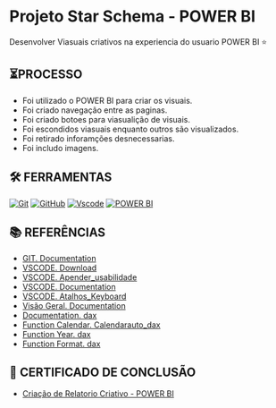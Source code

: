 # Projeto Star Schema - POWER BI
Desenvolver Viasuais criativos na experiencia do usuario POWER BI ⭐

## ⏳PROCESSO

- Foi utilizado o POWER BI para criar os visuais.
- Foi criado navegação entre as paginas.
- Foi criado botoes para viasualição de visuais.
- Foi escondidos viasuais enquanto outros são visualizados.
- Foi retirado inforamções desnecessarias.
- Foi includo imagens.


## 🛠️ FERRAMENTAS

[![Git](https://img.shields.io/badge/Git-000?style=for-the-badge&logo=git&logoColor=E94D5F)](https://git-scm.com/doc) 
[![GitHub](https://img.shields.io/badge/GitHub-000?style=for-the-badge&logo=github&logoColor=write)](https://docs.github.com/)
[![Vscode](https://img.shields.io/badge/Vscode-000?style=for-the-badge&logo=visual-studio-code&logoColor=blue)](https://code.visualstudio.com/)
[![POWER BI](https://img.shields.io/badge/POWER%20BI%20-%20%23000000?style=for-the-badge&logo=POWER%20BI&logoColor=Balck&labelColor=Black)](https://www.microsoft.com/pt-br/power-platform/products/power-bi)


## 📚 REFERÊNCIAS

- [GIT. Documentation](https://git-scm.com/doc)
- [VSCODE. Download](https://code.visualstudio.com/)
- [VSCODE. Apender_usabilidade](https://code.visualstudio.com/learn)
- [VSCODE. Documentation](https://code.visualstudio.com/docs)
- [VSCODE. Atalhos_Keyboard](https://code.visualstudio.com/shortcuts/keyboard-shortcuts-windows.pdf)
- [Visão Geral. Documentation](https://learn.microsoft.com/pt-br/power-bi/guidance/star-schema)
- [Documentation. dax](https://learn.microsoft.com/en-us/dax/)
- [Function Calendar. Calendarauto_dax](https://learn.microsoft.com/en-us/dax/calendarauto-function-dax)
- [Function Year. dax](https://learn.microsoft.com/en-us/dax/year-function-dax)
- [Function Format. dax](https://learn.microsoft.com/en-us/dax/format-function-dax)


## 📃 CERTIFICADO DE CONCLUSÃO
- [Criação de Relatorio Criativo - POWER BI]()